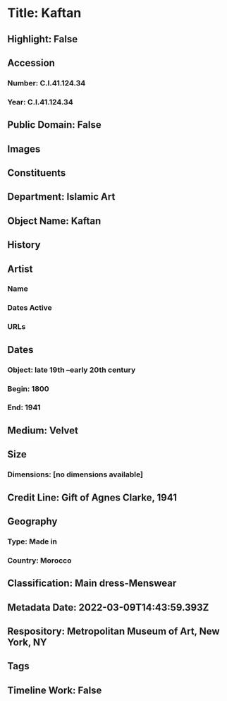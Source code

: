 # Title: Kaftan
## Highlight: False
## Accession
### Number: C.I.41.124.34
### Year: C.I.41.124.34
## Public Domain: False
## Images
## Constituents
## Department: Islamic Art
## Object Name: Kaftan
## History
## Artist
### Name
### Dates Active
### URLs
## Dates
### Object: late 19th –early 20th century
### Begin: 1800
### End: 1941
## Medium: Velvet
## Size
### Dimensions: [no dimensions available]
## Credit Line: Gift of Agnes Clarke, 1941
## Geography
### Type: Made in
### Country: Morocco
## Classification: Main dress-Menswear
## Metadata Date: 2022-03-09T14:43:59.393Z
## Respository: Metropolitan Museum of Art, New York, NY
## Tags
## Timeline Work: False